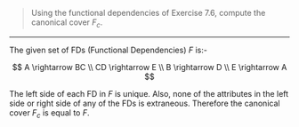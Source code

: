 > Using the functional dependencies of Exercise 7.6, compute the canonical cover $F_c$.

--------------------------------

The given set of FDs (Functional Dependencies) $F$ is:-

$$
A \rightarrow BC \\ 
CD \rightarrow E \\ 
B \rightarrow D \\
E \rightarrow A 
$$

The left side of each FD in $F$ is unique. Also, none of the attributes in the left side 
or right side of any of the FDs is extraneous. Therefore the canonical cover $F_c$ is 
equal to $F$. 
